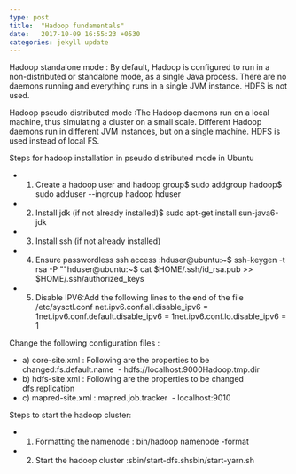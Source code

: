 ```yaml
---
type: post
title:  "Hadoop fundamentals"
date:   2017-10-09 16:55:23 +0530
categories: jekyll update
---
```



Hadoop standalone mode :
By default, Hadoop is configured to run in a non-distributed or standalone mode, as a single Java process. There are no daemons running and everything runs in a single JVM instance. HDFS is not used.

Hadoop pseudo distributed mode :The Hadoop daemons run on a local machine, thus simulating a cluster on a small scale. Different Hadoop daemons run in different JVM instances, but on a single machine. HDFS is used instead of local FS.

Steps for hadoop installation in pseudo distributed mode in Ubuntu
* 1) Create a hadoop user and hadoop group$ sudo addgroup hadoop$ sudo adduser --ingroup hadoop hduser
* 2) Install jdk (if not already installed)$ sudo apt-get install sun-java6-jdk
* 3) Install ssh (if not already installed)
* 4) Ensure passwordless ssh access :hduser@ubuntu:~$ ssh-keygen -t rsa -P ""hduser@ubuntu:~$ cat $HOME/.ssh/id_rsa.pub >> $HOME/.ssh/authorized_keys
* 5) Disable IPV6:Add the following lines to the end of the file /etc/sysctl.conf
net.ipv6.conf.all.disable_ipv6 = 1net.ipv6.conf.default.disable_ipv6 = 1net.ipv6.conf.lo.disable_ipv6 = 1


Change the following configuration files :
* a) core-site.xml : Following are the properties to be changed:fs.default.name  - hdfs://localhost:9000Hadoop.tmp.dir
* b) hdfs-site.xml : Following are the properties to be changed dfs.replication
* c) mapred-site.xml : mapred.job.tracker  - localhost:9010

Steps to start the hadoop cluster:
* 1) Formatting the namenode : bin/hadoop namenode -format
* 2) Start the hadoop cluster :sbin/start-dfs.shsbin/start-yarn.sh
